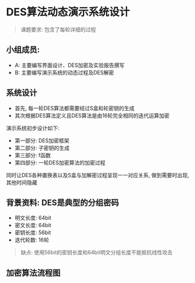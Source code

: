# DES算法动态演示系统设计

> 课题要求: 包含了每轮详细的过程

## 小组成员:

- A: 主要编写界面设计、DES加密及实验报告撰写
- B: 主要编写演示系统的动态过程及DES解密

## 系统设计
      
- 首先, 每一轮DES算法都需要经过S盒和轮密钥的生成
- 其次根据DES算法定义且DES算法是由16轮完全相同的迭代运算加密

演示系统初步设计如下: 

- 第一部分: DES加密框架
- 第二部分: 子密钥的生成
- 第三部分: f函数
- 第四部分: 一轮DES加密算法的加密过程

同时让DES各种置换表以及S盒与加解密过程呈现一一对应关系, 做到需要时出现, 其他时间隐藏

## 背景资料: DES是典型的分组密码

- 明文长度: 64bit
- 密文长度: 64bit
- 密钥长度: 56bit
- 迭代轮数: 16轮

> 缺点: 使用56bit的密钥长度和64bit明文分组长度不能抵抗线性攻击
  
## 加密算法流程图
